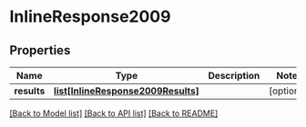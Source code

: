 # InlineResponse2009

## Properties
Name | Type | Description | Notes
------------ | ------------- | ------------- | -------------
**results** | [**list[InlineResponse2009Results]**](InlineResponse2009Results.md) |  | [optional] 

[[Back to Model list]](../README.md#documentation-for-models) [[Back to API list]](../README.md#documentation-for-api-endpoints) [[Back to README]](../README.md)



